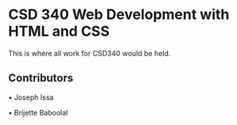 # CSD 340 Web Development with HTML and CSS
This is where all work for CSD340 would be held.
## Contributors
•	Joseph Issa

•	Brijette Baboolal

